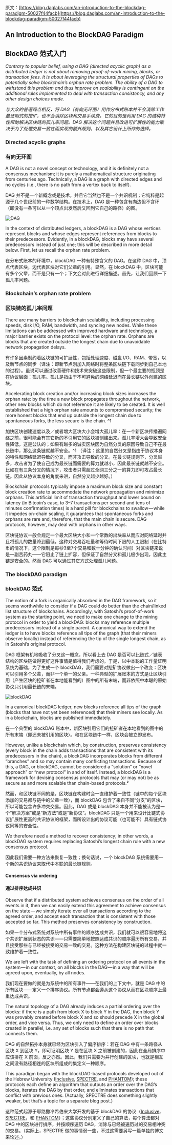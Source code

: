 原文：[https://blog.daglabs.com/an-introduction-to-the-blockdag-paradigm-50027f44facb](https://blog.daglabs.com/an-introduction-to-the-blockdag-paradigm-50027f44facb)

## An Introduction to the BlockDAG Paradigm

## BlockDAG 范式入门

*Contrary to popular belief, using a DAG (directed acyclic graph) as a distributed ledger is not about removing proof-of-work mining, blocks, or transaction fees. It is about leveraging the structural properties of DAGs to potentially solve blockchain’s orphan rate problem. The ability of a DAG to withstand this problem and thus improve on scalability is contingent on the additional rules implemented to deal with transaction consistency, and any other design choices made.*

*与大众的普遍观点相反，将 DAG（有向无环图）用作分布式账本并不会消除工作量证明式的挖矿，也不会消除区块和交易手续费。它的目的是利用 DAG 的结构特性帮助解决区块链的孤儿率问题。DAG 解决这个问题并且改进可扩展性的能力取决于为了处理交易一致性而实现的额外规则，以及其它设计上所作的选择。*

### Directed acyclic graphs

### 有向无环图

A DAG is not a novel concept or technology, and it is definitely not a consensus mechanism; it is purely a mathematical structure originating from centuries ago. Technically, a DAG is a graph with directed edges and no cycles (i.e., there is no path from a vertex back to itself).

DAG 并不是一个新概念或是技术，并且它当然也不是一个共识机制；它纯粹是起源于几个世纪前的一种数学结构。在技术上，DAG 是一种包含有向边但不含环（即没有一条可以从一个顶点出发然后又回到它自己的路径）的图。

![DAG](https://cdn-images-1.medium.com/max/1600/1*aYmhytXcO6yxNpatmPwIIA.png)

In the context of distributed ledgers, a blockDAG is a DAG whose vertices represent blocks and whose edges represent references from blocks to their predecessors. Evidently, in a blockDAG, blocks may have several predecessors instead of just one; this will be described in more detail below. First, let us recall the orphan rate problem.

在分布式账本的环境中，blockDAG 一种有特殊含义的 DAG。在这种 DAG 中，顶点代表区块，边代表区块对它们父辈的引用。显然，在 blockDAG 中，区块可能有多个父辈，而不是只有一个；下文会对此进行详细描述。首先，让我们回顾一下孤儿率问题。

### Blockchain’s orphan rate problem

### 区块链的孤儿率问题

There are many barriers to blockchain scalability, including processing speeds, disk I/O, RAM, bandwidth, and syncing new nodes. While these limitations can be addressed with improved hardware and technology, a major barrier exists on the protocol level: the orphan rate. Orphans are blocks that are created outside the longest chain due to unavoidable network propagation delays.

有许多因素制约着区块链的可扩展性，包括处理速度、磁盘 I/O、RAM、带宽，以及新节点的同步（译注：即新节点刚加入网络时将整条区块链下载同步到自己本地的过程）。虽说可以通过改善硬件和技术来突破这些限制，但一个最主要的瓶颈是在协议层面：孤儿率。孤儿是指由于不可避免的网络延迟而在最长链以外创建的区块。

Accelerating block creation and/or increasing block sizes increases the orphan rate: by the time a new block propagates throughout the network, other new blocks which do not reference it are likely to be created. It is well established that a high orphan rate amounts to compromised security; the more honest blocks that end up outside the longest chain due to spontaneous forks, the less secure is the chain. ^1

加快区块创建速度以及／或者增大区块大小会增大孤儿率：在一个新区块传播遍网络之前，很可能会有其它新的不引用它的区块被创建出来。孤儿率增大会导致安全性降低，这是公认的；如果有越多的诚实区块因为自然分叉的原因导致自己不在最长链中，那么这条链就越不安全。^1 （译注：这里的自然分叉是指由于协议本身的特性和网络延迟导致的分叉，而非攻击导致的分叉。在最长链规则下，分叉越多，攻击者为了使自己成为最长链而需要的算力就越小，因此最长链就越不安全。比如在有三条分叉的情况下，攻击者只需超过全网三分之一的算力即可攻占最长链。因此从协议本身的角度来讲，自然分叉越少越好。）

Blockchain protocols typically impose a maximum block size and constant block creation rate to accommodate the network propagation and minimize orphans. This artificial limit of transaction throughput and lower bound on latency (in Bitcoin’s case, to 3–7 transactions per second and tens of minutes confirmation times) is a hard pill for blockchains to swallow — while it impedes on-chain scaling, it guarantees that spontaneous forks and orphans are rare and, therefore, that the main chain is secure. DAG protocols, however, may deal with orphans in other ways.

区块链协议一般会规定一个最大区块大小和一个常数的出块率从而应对网络延时并且将孤儿的数量降到最低。这种对交易吞吐量和等待时间下限的人工限制（在比特币的情况下，这个限制是每秒3至7个交易和数十分钟的确认时间）对区块链来说是一副苦药丸——它阻止了链上扩容，但保证了自然分叉和孤儿极少出现，因此主链是安全的。然而 DAG 可以通过其它方式处理孤儿问题。

### The blockDAG paradigm

### blockDAG 范式

The notion of a fork is organically absorbed in the DAG framework, so it seems worthwhile to consider if a DAG could do better than the chain/linked list structure of blockchains. Accordingly, with Satoshi’s proof-of-work system as the starting point, we need to make one change to the mining protocol in order to yield a blockDAG: blocks may reference multiple predecessors instead of a single parent. A canonical way to extend the ledger is to have blocks reference all tips of the graph (that their miners observe locally) instead of referencing the tip of the single longest chain, as in Satoshi’s original protocol.

DAG 框架有机地吸收了分叉这一概念，所以看上去 DAG 是否可以比链式／链表结构的区块链做得更好这件事情是值得我们考虑的。于是，以中本聪的工作量证明系统为基础，为了生成一个 blockDAG，我们需要对挖矿协议做出一个改变：区块可以引用多个父辈，而非一个单一的父亲。一种典型的扩展账本的方式是让区块引用（产生区块的挖矿者在本地能看到的）图中的所有末端，而非依照中本聪的原始协议只引用最长链的末端。

![blockDAG](https://cdn-images-1.medium.com/max/2000/1*YJgJTzHlnrXrDU_ddsWtAA.png)

In a canonical blockDAG ledger, new blocks reference all tips of the graph (blocks that have not yet been referenced) that their miners see locally. As in a blockchain, blocks are published immediately.

在一个典型的 blockDAG 账本中，新区块引用它们的挖矿者在本地看到的图中的所有末端（即还未被引用的区块）。和在区块链中一样，区块会被立即发布。

However, unlike a blockchain which, by construction, preserves consistency (every block in the chain adds transactions that are consistent with its predecessors in the chain), a blockDAG incorporates blocks from different “branches” and so may contain many conflicting transactions. Because of this, a DAG, or blockDAG, cannot be considered a “solution” or “novel approach” or “new protocol” in and of itself. Instead, a blockDAG is a framework for devising consensus protocols that may (or may not) be as secure as and more scalable than chain-based protocols.²

然而，和区块链不同的是，区块链在构建时会一直维护着一致性（链中的每个区块添加的交易都与链中的父辈一致），而 blockDAG 包含了来自不同“分支”的区块，所以可能包含许多冲突交易。因此，DAG 或是 blockDAG 本身并不能被认为是一个“解决方案”或是“新方法“或是”新协议“。blockDAG 只是一个用来设计比链式协议扩展性更高的共识协议的框架，而所设计出的协议可能（也可能不）具有链式协议同等的安全性。

We therefore need a method to recover consistency; in other words, a blockDAG system requires replacing Satoshi’s longest chain rule with a new consensus protocol.

因此我们需要一种方法来恢复一致性；换句话说，一个 blockDAG 系统需要用一个新的共识协议来取代中本聪的最长链规则。

#### Consensus via ordering

#### 通过排序达成共识

Observe that if a distributed system achieves consensus on the order of all events in it, then we can easily extend this agreement to achieve consensus on the state — we simply iterate over all transactions according to the agreed order, and accept each transaction that is consistent with those accepted so far. This method preserves consistency by construction.

如果一个分布式系统对系统中所有事件的顺序达成共识，我们就可以很容易地将这个共识扩展到状态的共识——只需要简单地按照达成共识的顺序遍历所有交易，并且接受那些与已经被接受的交易一致的交易。这种方法在构建区块链的过程中就一致维护着一致性。

We are left with the task of defining an ordering protocol on all events in the system — in our context, on all blocks in the DAG — in a way that will be agreed upon, eventually, by all nodes.

我们现在要做的就是为系统中的所有事件——在我们的上下文中，就是 DAG 中的所有区块——定义一个排序协议。所有节点都会遵从这个协议从而在区块顺序上最重达成共识。

The natural topology of a DAG already induces a partial ordering over the blocks: if there is a path from block X to block Y in the DAG, then block Y was provably created before block X and so should precede X in the global order, and vice versa. Thus, we only need to define an order over blocks created in parallel, i.e. any set of blocks such that there is no path that connects them.

DAG 的自然拓扑本身就已经为区块引入了偏序排序：若在 DAG 中有一条路径从区块 X 到区块 Y，即可证明区块 Y 是在区块 X 之前被创建的，因此在全局排序中应该排在 X 前面，反之亦然。因此，我们只需要为并行创建的区块，也就是相互之间没有路径相连的区块所组成的集定义一种顺序。

This paradigm began with the blockDAG-based protocols developed out of the Hebrew University ([Inclusive](http://www.cs.huji.ac.il/~yoni_sompo/pubs/15/inclusive_full.pdf), [SPECTRE](http://www.cs.huji.ac.il/~yoni_sompo/pubs/17/SPECTRE.pdf), and [PHANTOM](https://eprint.iacr.org/2018/104.pdf)); these protocols each define an algorithm that outputs an order over the DAG’s blocks, iterates the DAG by that order, and eliminates transactions that conflict with previous ones. (Actually, SPECTRE does something slightly weaker, but that’s a topic for a separate blog post.)

这种范式起源于耶路撒冷希伯来大学开发的基于 blockDAG 的协议（[Inclusive](http://www.cs.huji.ac.il/~yoni_sompo/pubs/15/inclusive_full.pdf)、[SPECTRE](http://www.cs.huji.ac.il/~yoni_sompo/pubs/17/SPECTRE.pdf)，和 [PHANTOM](https://eprint.iacr.org/2018/104.pdf)）；这些协议分别定义了自己的算法，每个算法都对 DAG 中的区块进行排序，并按顺序遍历 DAG，消除与已经被遍历过的交易相冲突的交易。（实际上，SPECTRE 做的事情弱一些，不过这需要另写一篇单独的博文来论述。）
